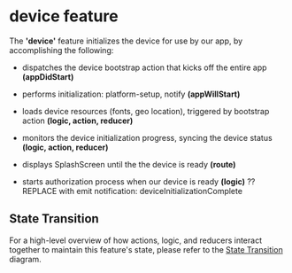 # device feature

The **'device'** feature initializes the device for use by our app, by
accomplishing the following:

 - dispatches the device bootstrap action that kicks off the entire
   app **(appDidStart)**

 - performs initialization: platform-setup, notify **(appWillStart)**

 - loads device resources (fonts, geo location), triggered by
   bootstrap action **(logic, action, reducer)**

 - monitors the device initialization progress, syncing the device
   status **(logic, action, reducer)**

 - displays SplashScreen until the the device is ready **(route)**

 - starts authorization process when our device is ready **(logic)**
   ?? REPLACE with emit notification: deviceInitializationComplete


## State Transition

For a high-level overview of how actions, logic, and reducers interact
together to maintain this feature's state, please refer to the [State
Transition](StateTransition.txt) diagram.
